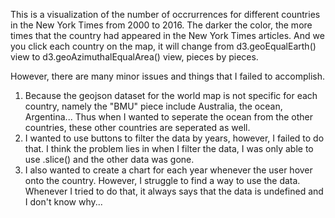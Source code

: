 This is a visualization of the number of occrurrences for different countries in the New York Times from 2000 to 2016. The darker the color, the more times that the country had appeared in the New York Times articles. And we you click each country on the map, it will change from d3.geoEqualEarth() view to d3.geoAzimuthalEqualArea() view, pieces by pieces.

However, there are many minor issues and things that I failed to accomplish.
1. Because the geojson dataset for the world map is not specific for each country, namely the "BMU" piece include Australia, the ocean, Argentina... Thus when I wanted to seperate the ocean from the other countries, these other countries are seperated as well.
2. I wanted to use buttons to filter the data by years, however, I failed to do that. I think the problem lies in when I filter the data, I was only able to use .slice() and the other data was gone.
3. I also wanted to create a chart for each year whenever the user hover onto the country. However, I struggle to find a way to use the data. Whenever I tried to do that, it always says that the data is undefined and I don't know why...
